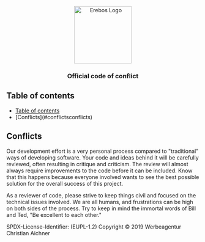 <p align="center">
  <a href="https://erebos.xyz/" target="_blank" rel="noopener noreferrer">
    <img src="https://avatars3.githubusercontent.com/u/59746198?s=200&v=4" alt="Erebos Logo" height="150">
  </a>
</p>

<h3 align="center">Official code of conflict</h3>

## Table of contents
- [Table of contents](#table-of-contents)
- [[](#conflicts)Conflicts](#conflictsconflicts)

## [](#conflicts)Conflicts

Our development effort is a very personal process compared
to "traditional" ways of developing software. Your code and ideas
behind it will be carefully reviewed, often resulting in critique and
criticism. The review will almost always require improvements to the
code before it can be included. Know that this happens because everyone
involved wants to see the best possible solution for the overall success
of this project.

As a reviewer of code, please strive to keep things civil and focused on
the technical issues involved. We are all humans, and frustrations can
be high on both sides of the process. Try to keep in mind the immortal
words of Bill and Ted, "Be excellent to each other."


SPDX-License-Identifier: (EUPL-1.2)
Copyright © 2019 Werbeagentur Christian Aichner
